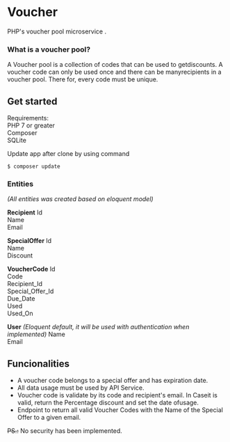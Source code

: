 # Voucher

PHP's ​voucher​ ​pool​ ​microservice​ .

### What​ ​is​ ​a​ ​voucher​ ​pool?

A Voucher​ ​pool​ ​is​ ​a​ ​collection​ ​of​​ ​codes​ ​that​ ​can​ ​be​ ​used​ to​ ​get​ ​discounts.
A voucher code can only ​be​ ​used​ ​once​ and ​there​ ​can​ ​be​ ​many​ ​recipients​ ​in​ ​a​ ​voucher​ ​pool. There for, every code must be unique.

## Get started
Requirements:  
PHP 7 or greater  
Composer  
SQLite

Update app after clone by using command

    $ composer update

### Entities
*(All entities was created based on eloquent model)*

 **Recipient**
Id  
Name  
Email

**SpecialOffer**
Id  
Name  
Discount
 
**VoucherCode**
Id  
Code  
Recipient_Id  
Special_Offer_Id  
Due_Date  
Used  
Used_On

**User**  *(Eloquent default, it will be used with authentication when implemented)*
Name  
Email  

## Funcionalities

- A voucher code belongs to a special offer and has expiration date.
- All data usage must be used by API Service.
- Voucher code is validate by its code and recipient's email. In​ ​Case​ ​it​ ​is​ ​valid,​ ​return​ ​the​ ​Percentage​ discount and​ ​set​ ​the​ ​date​ ​of​ ​usage.
- Endpoint to​ ​return​ ​all​ ​valid​ ​Voucher​ ​Codes​ ​with​ ​the​ ​Name​ ​of​ ​the Special​ ​Offer to a given email.

~~PS.:~~ No security has been implemented.
